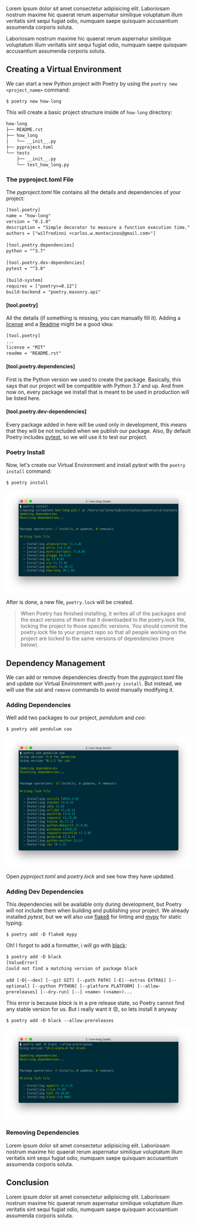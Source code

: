Lorem ipsum dolor sit amet consectetur adipisicing elit. Laboriosam nostrum maxime hic quaerat rerum aspernatur similique voluptatum illum veritatis sint sequi fugiat odio, numquam saepe quisquam accusantium assumenda corporis soluta.

Laboriosam nostrum maxime hic quaerat rerum aspernatur similique voluptatum illum veritatis sint sequi fugiat odio, numquam saepe quisquam accusantium assumenda corporis soluta.

## Creating a Virtual Environment

We can start a new Python project with Poetry by using the `poetry new <project_name>` command:

```
$ poetry new how-long
```

This will create a basic project structure inside of `how-long` directory:

```
how-long
├── README.rst
├── how_long
│   └── __init__.py
├── pyproject.toml
└── tests
    ├── __init__.py
    └── test_how_long.py
```

### The pyproject.toml File

The *pyproject.toml* file contains all the details and dependencies of your project:

```
[tool.poetry]
name = "how-long"
version = "0.1.0"
description = "Simple decorator to measure a function execution time."
authors = ["wilfredinni <carlos.w.montecinos@gmail.com>"]

[tool.poetry.dependencies]
python = "^3.7"

[tool.poetry.dev-dependencies]
pytest = "^3.0"

[build-system]
requires = ["poetry>=0.12"]
build-backend = "poetry.masonry.api"
```

#### [tool.poetry]

All the details (if something is missing, you can manually fill it). Adding a [license](https://poetry.eustace.io/docs/pyproject/#license) and a [Readme](https://poetry.eustace.io/docs/pyproject/#readme) might be a good idea:

```
[tool.poetry]
...
license = "MIT"
readme = "README.rst"
```

#### [tool.poetry.dependencies]

First is the Python version we used to create the package. Basically, this says that our project will be compatible with Python 3.7 and up. And from now on, every package we install that is meant to be used in production will be listed here.

#### [tool.poetry.dev-dependencies]

Every package added in here will be used only in development, this means that they will be not included when we publish our package. Also, By default Poetry includes [pytest](https://docs.pytest.org/en/latest/), so we will use it to test our project.

### Poetry Install

Now, let's create our Virtual Environment and install *pytest* with the `poetry install` command:

```
$ poetry install
```

![poetry-install-command](https://raw.githubusercontent.com/wilfredinni/pysheetComments/master/unpublished/poetry_vscode_p1/poetry-install.png)

After is done, a new file, `poetry.lock` will be created.

> When Poetry has finished installing, it writes all of the packages and the exact versions of them that it downloaded to the poetry.lock file, locking the project to those specific versions. You should commit the poetry.lock file to your project repo so that all people working on the project are locked to the same versions of dependencies (more below).

## Dependency Management

We can add or remove dependencies directly from the *pyproject.toml* file and update our Virtual Environment with `poetry install`. But instead, we will use the `add` and `remove` commands to avoid manually modifying it.

### Adding Dependencies

Well add two packages to our project, *pendulum* and *coo*:

```
$ poetry add pendulum coo
```

![poetry-add-command](https://raw.githubusercontent.com/wilfredinni/pysheetComments/master/unpublished/poetry_vscode_p1/poetry-add.png)

Open *pyproject.toml* and *poetry.lock* and see how they have updated.

### Adding Dev Dependencies

This dependencies will be available only during development, but Poetry will not include them when building and publishing your project. We already installed *pytest*, but we will also use [flake8](http://flake8.pycqa.org/en/latest/) for linting and [mypy](http://mypy-lang.org/) for static typing:

```
$ poetry add -D flake8 mypy
```

Oh! I forgot to add a formatter, i will go with [black](https://black.readthedocs.io/en/stable/):

```
$ poetry add -D black
[ValueError]
Could not find a matching version of package black

add [-D|--dev] [--git GIT] [--path PATH] [-E|--extras EXTRAS] [--optional] [--python PYTHON] [--platform PLATFORM] [--allow-prereleases] [--dry-run] [--] <name> (<name>)...
```

This error is because *black* is in a pre release state, so Poetry cannot find any stable version for us. But i really want it 😡, so lets install it anyway

```
$ poetry add -D black --allow-prereleases
```

![poetry-add-dev-command](https://raw.githubusercontent.com/wilfredinni/pysheetComments/master/unpublished/poetry_vscode_p1/poetry-add-dev.png)

### Removing Dependencies

Lorem ipsum dolor sit amet consectetur adipisicing elit. Laboriosam nostrum maxime hic quaerat rerum aspernatur similique voluptatum illum veritatis sint sequi fugiat odio, numquam saepe quisquam accusantium assumenda corporis soluta.


## Conclusion

Lorem ipsum dolor sit amet consectetur adipisicing elit. Laboriosam nostrum maxime hic quaerat rerum aspernatur similique voluptatum illum veritatis sint sequi fugiat odio, numquam saepe quisquam accusantium assumenda corporis soluta.
